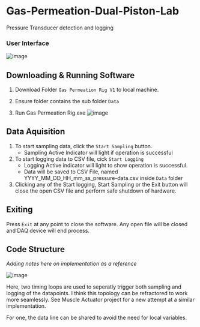 # Gas-Permeation-Dual-Piston-Lab
 Pressure Transducer detection and logging
 
 ### User Interface
 ![image](https://user-images.githubusercontent.com/97303986/197994887-c41d5ab4-d10b-47a3-8e76-c728a9c8db6d.png)


## Downloading & Running Software

1. Download Folder `Gas Permeation Rig V1` to local machine.

2. Ensure folder contains the sub folder `Data`

3. Run Gas Permeation Rig.exe
![image](https://user-images.githubusercontent.com/97303986/197995047-d7013b76-6df5-4d33-823b-45db3cec29b1.png)


## Data Aquisition

1. To start sampling data, click the `Start Sampling` button. 
    - Sampling Active Indicator will light if operation is successful
2. To start logging data to CSV file, cick `Start Logging`
    - Logging Active indicator will light to show operation is successful.
    - Data will be saved to CSV File, named YYYY_MM_DD_HH_mm_ss_pressure-data.csv inside `Data` folder
3. Clicking any of the Start logging, Start Sampling or the Exit button will close the open CSV file and perform safe shutdown of hardware.

## Exiting

Press `Exit` at any point to close the software. Any open file will be closed and DAQ device will end process.


## Code Structure

_Adding notes here on implementation as a reference_

![image](https://user-images.githubusercontent.com/97303986/203825895-7cfb44e2-e130-44fe-af37-1ffe8e0ef7fe.png)

Here, two timing loops are used to seperatly trigger both sampling and logging of the datapoints. I think this topology can be refractored to work more seamlessly. See Muscle Actuator project for a new attempt at a similar implementation.

For one, the data line can be shared to avoid the need for local variables. 
